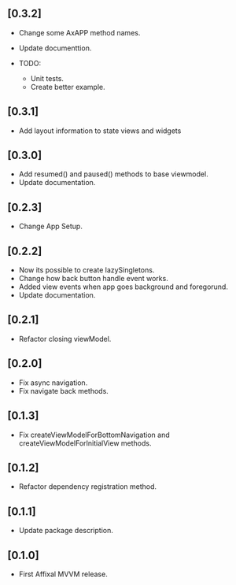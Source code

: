 ## [0.3.2]

* Change some AxAPP method names.
* Update documenttion.

* TODO: 
    - Unit tests.
    - Create better example.

## [0.3.1]

* Add layout information to state views and widgets

## [0.3.0]

* Add resumed() and paused() methods to base viewmodel.
* Update documentation.

## [0.2.3]

* Change App Setup.

## [0.2.2]

* Now its possible to create lazySingletons.
* Change how back button handle event works.
* Added view events when app goes background and foregorund.
* Update documentation.

## [0.2.1]

* Refactor closing viewModel.

## [0.2.0]

* Fix async navigation.
* Fix navigate back methods.

## [0.1.3]

* Fix createViewModelForBottomNavigation and createViewModelForInitialView methods.

## [0.1.2]

* Refactor dependency registration method.

## [0.1.1]

* Update package description. 

## [0.1.0]

* First Affixal MVVM release.